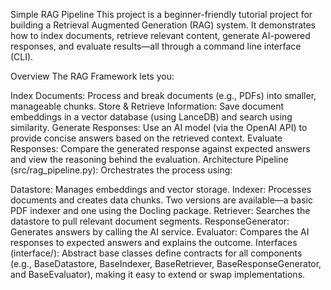 Simple RAG Pipeline
This project is a beginner-friendly tutorial project for building a Retrieval Augmented Generation (RAG) system. It demonstrates how to index documents, retrieve relevant content, generate AI-powered responses, and evaluate results—all through a command line interface (CLI).


Overview
The RAG Framework lets you:

Index Documents: Process and break documents (e.g., PDFs) into smaller, manageable chunks.
Store & Retrieve Information: Save document embeddings in a vector database (using LanceDB) and search using similarity.
Generate Responses: Use an AI model (via the OpenAI API) to provide concise answers based on the retrieved context.
Evaluate Responses: Compare the generated response against expected answers and view the reasoning behind the evaluation.
Architecture
Pipeline (src/rag_pipeline.py):
Orchestrates the process using:

Datastore: Manages embeddings and vector storage.
Indexer: Processes documents and creates data chunks. Two versions are available—a basic PDF indexer and one using the Docling package.
Retriever: Searches the datastore to pull relevant document segments.
ResponseGenerator: Generates answers by calling the AI service.
Evaluator: Compares the AI responses to expected answers and explains the outcome.
Interfaces (interface/):
Abstract base classes define contracts for all components (e.g., BaseDatastore, BaseIndexer, BaseRetriever, BaseResponseGenerator, and BaseEvaluator), making it easy to extend or swap implementations.
